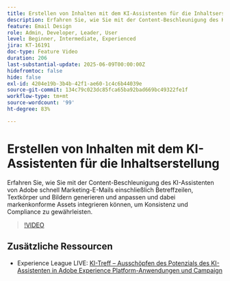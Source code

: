 ```yaml
---
title: Erstellen von Inhalten mit dem KI-Assistenten für die Inhaltserstellung
description: Erfahren Sie, wie Sie mit der Content-Beschleunigung des KI-Assistenten von Adobe schnell Marketing-E-Mails einschließlich Betreffzeilen, Textkörper und Bildern generieren und anpassen und dabei markenkonforme Assets integrieren können, um Konsistenz und Compliance zu gewährleisten.
feature: Email Design
role: Admin, Developer, Leader, User
level: Beginner, Intermediate, Experienced
jira: KT-16191
doc-type: Feature Video
duration: 206
last-substantial-update: 2025-06-09T00:00:00Z
hidefromtoc: false
hide: false
exl-id: 4204e19b-3b4b-42f1-ae60-1c4c6b44039e
source-git-commit: 134c79c023dc85fca65ba92bad669bc49322fe1f
workflow-type: tm+mt
source-wordcount: '99'
ht-degree: 83%

---
```


# Erstellen von Inhalten mit dem KI-Assistenten für die Inhaltserstellung

Erfahren Sie, wie Sie mit der Content-Beschleunigung des KI-Assistenten von Adobe schnell Marketing-E-Mails einschließlich Betreffzeilen, Textkörper und Bildern generieren und anpassen und dabei markenkonforme Assets integrieren können, um Konsistenz und Compliance zu gewährleisten.

>[!VIDEO](https://video.tv.adobe.com/v/3463773/?learn=on&enablevpops&captions=ger)

## Zusätzliche Ressourcen

* Experience League LIVE: [KI-Treff – Ausschöpfen des Potenzials des KI-Assistenten in Adobe Experience Platform-Anwendungen und Campaign](https://experienceleague.adobe.com/de/docs/events/experience-league-live-recordings/episodes/exl-live-episode-09-26-24)

